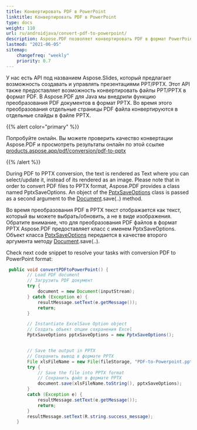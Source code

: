 ```yaml
---
title: Конвертировать PDF в PowerPoint
linktitle: Конвертировать PDF в PowerPoint
type: docs
weight: 110
url: ru/androidjava/convert-pdf-to-powerpoint/
description: Aspose.PDF позволяет конвертировать PDF в формат PowerPoint. Один из способов - это возможность конвертировать PDF в PPTX с слайдами в виде изображений.
lastmod: "2021-06-05"
sitemap:
    changefreq: "weekly"
    priority: 0.7
---
```


У нас есть API под названием Aspose.Slides, который предлагает возможность создавать и управлять презентациями PPT/PPTX. Этот API также предоставляет возможность конвертировать файлы PPT/PPTX в формат PDF. В Aspose.PDF для Java мы внедрили функцию преобразования PDF документов в формат PPTX. Во время этого преобразования отдельные страницы PDF файла конвертируются в отдельные слайды в файле PPTX.

{{% alert color="primary" %}}

Попробуйте онлайн. Вы можете проверить качество конвертации Aspose.PDF и просмотреть результаты онлайн по этой ссылке [products.aspose.app/pdf/conversion/pdf-to-pptx](https://products.aspose.app/pdf/conversion/pdf-to-pptx)

{{% /alert %}}

During PDF to PPTX conversion, the text is rendered as Text where you can select/update it, instead of its rendered as an image. Please note that in order to convert PDF files to PPTX format, Aspose.PDF provides a class named PptxSaveOptions. An object of the [PptxSaveOptions](https://reference.aspose.com/pdf/java/com.aspose.pdf/PptxSaveOptions) class is passed as a second argument to the [Document](https://reference.aspose.com/pdf/java/com.aspose.pdf/Document).save(..) method.

Во время преобразования PDF в PPTX текст отображается как текст, который вы можете выбрать/обновить, а не в виде изображения. Обратите внимание, что для преобразования PDF файлов в формат PPTX Aspose.PDF предоставляет класс с именем PptxSaveOptions. Объект класса [PptxSaveOptions](https://reference.aspose.com/pdf/java/com.aspose.pdf/PptxSaveOptions) передается в качестве второго аргумента методу [Document](https://reference.aspose.com/pdf/java/com.aspose.pdf/Document).save(..).

Check next code snippet to resolve your tasks with conversion PDF to PowerPoint format:

```java
 public void convertPDFtoPowerPoint() {
        // Load PDF document
        // Загрузить PDF документ
        try {
            document = new Document(inputStream);
        } catch (Exception e) {
            resultMessage.setText(e.getMessage());
            return;
        }

        // Instantiate ExcelSave Option object
        // Создать объект опции сохранения Excel
        PptxSaveOptions pptxSaveOptions = new PptxSaveOptions();


        // Save the output in PPTX
        // Сохранить вывод в формате PPTX
        File xlsFileName = new File(fileStorage, "PDF-to-Powerpoint.pptx");
        try {
            // Save the file into PPTX format
            // Сохранить файл в формате PPTX
            document.save(xlsFileName.toString(), pptxSaveOptions);
        }
        catch (Exception e) {
            resultMessage.setText(e.getMessage());
            return;
        }
        resultMessage.setText(R.string.success_message);
    }
```